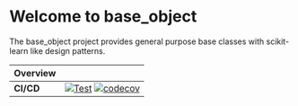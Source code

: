 # Welcome to base_object
The base_object project provides general purpose base classes with scikit-learn like design patterns.

| Overview | |
|---|---|
| **CI/CD** | [![Test](https://github.com/RNKuhns/base_object/actions/workflows/test.yml/badge.svg?branch=main)](https://github.com/RNKuhns/base_object/actions/workflows/test.yml) [![codecov](https://codecov.io/gh/RNKuhns/base_object/branch/main/graph/badge.svg?token=2J424NLO82)](https://codecov.io/gh/RNKuhns/base_object) |
